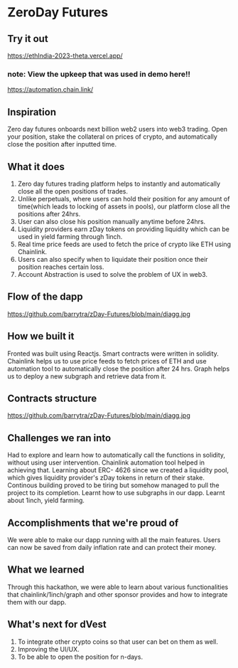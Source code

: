 # ZeroDay Futures
## Try it out
https://ethIndia-2023-theta.vercel.app/
### note: View the upkeep that was used in demo here!!
https://automation.chain.link/
## Inspiration
Zero day futures onboards next billion web2 users into web3 trading. Open your position, stake the collateral on prices of crypto, and automatically close the position after inputted time.
## What it does
1) Zero day futures trading platform helps to instantly and automatically close all the open positions of trades. 
2) Unlike perpetuals, where users can hold their position for any amount of time(which leads to locking of assets in pools), our platform close all the positions after 24hrs. 
3) User can also close his position manually anytime before 24hrs. 
4) Liquidity providers earn zDay tokens on providing liquidity which can be used in yield farming through 1inch. 
5) Real time price feeds are used to fetch the price of crypto like ETH using Chainlink. 
6) Users can also specify when to liquidate their position once their position reaches certain loss. 
7) Account Abstraction is used to solve the problem of UX in web3. 
## Flow of the dapp
https://github.com/barrytra/zDay-Futures/blob/main/diagg.jpg


## How we built it
Fronted was built using Reactjs. Smart contracts were written in solidity. Chainlink helps us to use price feeds to fetch prices of ETH and use automation tool to automatically close the position after 24 hrs. Graph helps us to deploy a new subgraph and retrieve data from it.
## Contracts structure
https://github.com/barrytra/zDay-Futures/blob/main/diagg.jpg

## Challenges we ran into
Had to explore and learn how to automatically call the functions in solidity, without using user intervention. Chainlink automation tool helped in achieving that. 
Learning about ERC- 4626 since we created a liquidity pool, which gives liquidity provider's zDay tokens in return of their stake.
Continous building proved to be tiring but somehow managed to pull the project to its completion.
Learnt how to use subgraphs in our dapp.
Learnt about 1inch, yield farming. 
## Accomplishments that we're proud of
We were able to make our dapp running with all the main features. Users can now be saved from daily inflation rate and can protect their money.
## What we learned
Through this hackathon, we were able to learn about various functionalities that chainlink/1inch/graph and other sponsor provides and how to integrate them with our dapp. 
## What's next for dVest
1) To integrate other crypto coins so that user can bet on them as well.
2) Improving the UI/UX.
3) To be able to open the position for n-days.

